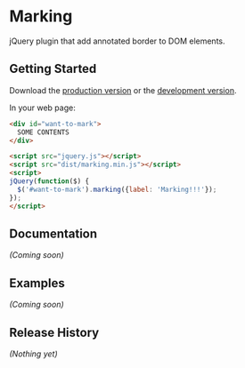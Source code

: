 # Marking

jQuery plugin that add annotated border to DOM elements.

## Getting Started
Download the [production version][min] or the [development version][max].

[min]: https://raw.github.com/akiyoshi83/jquery.marking/master/dist/marking.min.js
[max]: https://raw.github.com/akiyoshi83/jquery.marking/master/dist/marking.js

In your web page:

```html
<div id="want-to-mark">
  SOME CONTENTS
</div>

<script src="jquery.js"></script>
<script src="dist/marking.min.js"></script>
<script>
jQuery(function($) {
  $('#want-to-mark').marking({label: 'Marking!!!'});
});
</script>
```

## Documentation
_(Coming soon)_

## Examples
_(Coming soon)_

## Release History
_(Nothing yet)_
